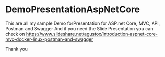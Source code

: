 # DemoPresentationAspNetCore
This are all my sample Demo forPresentation for ASP.net Core, MVC, API, Postman and Swagger
And if you need the Slide Presentation you can check on https://www.slideshare.net/agustox/introduction-aspnet-core-mvc-docker-linux-postman-and-swagger

Thank you
